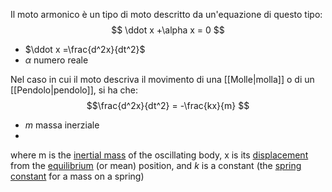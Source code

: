 Il moto armonico è un tipo di moto descritto da un'equazione di questo tipo:
$$ \ddot x +\alpha x = 0 $$
+ $\ddot x =\frac{d^2x}{dt^2}$
+ $\alpha$ numero reale

Nel caso in cui il moto descriva il movimento di una [[Molle|molla]] o di un [[Pendolo|pendolo]], si ha che:
$$\frac{d^2x}{dt^2} = -\frac{kx}{m} $$

+ $m$ massa inerziale
+ 
where m is the [inertial mass](https://en.wikipedia.org/wiki/Mass#Inertial_mass "Mass") of the oscillating body, x is its [displacement](https://en.wikipedia.org/wiki/Displacement_(vector) "Displacement (vector)") from the [equilibrium](https://en.wikipedia.org/wiki/Mechanical_equilibrium "Mechanical equilibrium") (or mean) position, and _k_ is a constant (the [spring constant](https://en.wikipedia.org/wiki/Hooke%27s_law#Formal_definition "Hooke's law") for a mass on a spring)